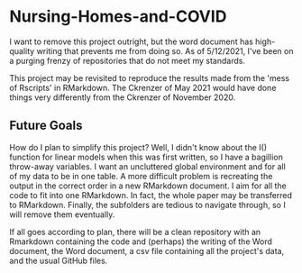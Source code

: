 # Nursing-Homes-and-COVID
I want to remove this project outright, but the word document has high-quality writing that prevents me from doing so. As of 5/12/2021, I've been on a purging frenzy of repositories that do not meet my standards.

This project may be revisited to reproduce the results made from the 'mess of Rscripts' in RMarkdown. The Ckrenzer of May 2021 would have done things very differently from the Ckrenzer of November 2020.

## Future Goals
How do I plan to simplify this project? Well, I didn't know about the I() function for linear models when this was first written, so I have a bagillion throw-away variables. I want an uncluttered global environment and for all of my data to be in one table. A more difficult problem is recreating the output in the correct order in a new RMarkdown document. I aim for all the code to fit into one RMarkdown. In fact, the whole paper may be transferred to RMarkdown. Finally, the subfolders are tedious to navigate through, so I will remove them eventually.

If all goes according to plan, there will be a clean repository with an Rmarkdown containing the code and (perhaps) the writing of the Word document, the Word document, a csv file containing all the project's data, and the usual GitHub files.
